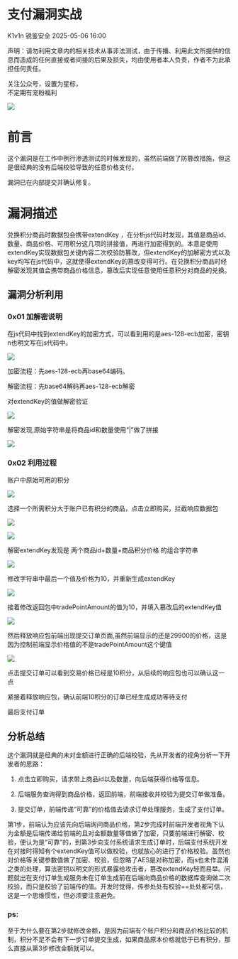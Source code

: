#  支付漏洞实战   
K1v1n  锐鉴安全   2025-05-06 16:00  
  
声明：请勿利用文章内的相关技术从事非法测试，由于传播、利用此文所提供的信息而造成的任何直接或者间接的后果及损失，均由使用者本人负责，作者不为此承担任何责任。  
  
关注公众号，设置为星标，  
不定期有宠粉福利  
  
![](https://mmbiz.qpic.cn/mmbiz_png/RLTNmn7FBP5rET0TqLFfFsrcWIpMLCiaQYJnoNqT2KXyiaHCibcbDDbia1cxLUqMY4JkBjMlwNJmlialcnVicvHIPFqg/640?wx_fmt=png "")  
# 前言  
  
这个漏洞是在工作中例行渗透测试的时候发现的，虽然前端做了防篡改措施，但这是很经典的没有后端校验导致的任意价格支付。  
  
漏洞已在内部提交并确认修复。  
# 漏洞描述  
  
兑换积分商品时数据包会携带extendKey ，在分析js代码时发现，其值是商品id、数量、商品价格、可用积分这几项的拼接值，再进行加密得到的。本意是使用extendKey实现数据包关键内容二次校验防篡改，但extendKey的加解密方式以及key均写在js代码中，这就使得extendKey的篡改变得可行。在兑换积分商品时经解密发现其值会携带商品价格信息，篡改后实现任意使用任意积分对商品的兑换。  
## 漏洞分析利用  
### 0x01 加解密说明  
  
在js代码中找到extendKey的加密方式，可以看到用的是aes-128-ecb加密，密钥n也明文写在js代码中。  
  
![](https://mmbiz.qpic.cn/mmbiz_png/RLTNmn7FBP4KyxOibOEEKOHeFdiaok3jeyP3ENufywFzuaAt39zmRFK6H7gLfo6ckSMTCRYdnOl1lmK19TPia8v9w/640?wx_fmt=png&from=appmsg "")  
  
加密流程：先aes-128-ecb再base64编码。  
  
解密流程：先base64解码再aes-128-ecb解密  
  
对extendKey的值做解密验证  
  
![](https://mmbiz.qpic.cn/mmbiz_png/RLTNmn7FBP4KyxOibOEEKOHeFdiaok3jey3icIPWndiaqBvT71ScnUr7ibbfmOc2vt3p6e7icFSzA4eFiaicmuib249LEsQ/640?wx_fmt=png&from=appmsg "")  
  
解密发现,原始字符串是将商品id和数量使用“|”做了拼接  
  
![](https://mmbiz.qpic.cn/mmbiz_png/RLTNmn7FBP4KyxOibOEEKOHeFdiaok3jeyspEIAbUNd8icCorxC1FbVftLAxnbsj8O3dDaib1Pia1VuOg1ang9Zm92g/640?wx_fmt=png&from=appmsg "")  
### 0x02 利用过程  
  
账户中原始可用的积分  
  
![](https://mmbiz.qpic.cn/mmbiz_png/RLTNmn7FBP4KyxOibOEEKOHeFdiaok3jeyhnAlib1kicnCVibglaibPjiaHRuuMoLJ8DYBia3rcdmac8gXs3gBxXVY8D3w/640?wx_fmt=png&from=appmsg "")  
  
选择一个所需积分大于账户已有积分的商品，点击立即购买，拦截响应数据包  
  
![](https://mmbiz.qpic.cn/mmbiz_png/RLTNmn7FBP4KyxOibOEEKOHeFdiaok3jeyATKPndpyzp2rxIk7fr2CuTCLdiaDztkprvqicadkdMDC13qorEodbZJg/640?wx_fmt=png&from=appmsg "")  
  
![](https://mmbiz.qpic.cn/mmbiz_png/RLTNmn7FBP4KyxOibOEEKOHeFdiaok3jeycIC71iaP8JteQxmS2o3IVneh9xOzoduCVpFNaiaP7pPhXFxibPcxeNdpw/640?wx_fmt=png&from=appmsg "")  
  
解密extendKey发现是 两个商品id+数量+商品积分价格 的组合字符串  
  
![](https://mmbiz.qpic.cn/mmbiz_png/RLTNmn7FBP4KyxOibOEEKOHeFdiaok3jey0h9RpqU4dM4ric06Faf1LCe7WJBKzrXzLzDibted5G9xypPToibp6oibLA/640?wx_fmt=png&from=appmsg "")  
  
修改字符串中最后一个值及价格为10，并重新生成extendKey  
  
![](https://mmbiz.qpic.cn/mmbiz_png/RLTNmn7FBP4KyxOibOEEKOHeFdiaok3jeyNVOpDzYCyyXLpZgp1uIwXv8Yos8rbZDgfZsDycL0RDIw1nlk0HzVkQ/640?wx_fmt=png&from=appmsg "")  
  
接着修改返回包中tradePointAmount的值为10，并填入篡改后的extendKey值  
  
![](https://mmbiz.qpic.cn/mmbiz_png/RLTNmn7FBP4KyxOibOEEKOHeFdiaok3jeylgkhU9ic2s0doTyQ2gjibSFdEaMFauTxRQMpSO0XfIU1qM8R3nwhCEoQ/640?wx_fmt=png&from=appmsg "")  
  
然后释放响应包前端出现提交订单页面,虽然前端显示的还是29900的价格，这是因为控制前端显示价格值的不是tradePointAmount这个键值  
  
![](https://mmbiz.qpic.cn/mmbiz_png/RLTNmn7FBP4KyxOibOEEKOHeFdiaok3jeylOoE7pGlOWibv64scAdlty43VjQzlYs47Hu59JuJwO1yjzyB2h9FqGA/640?wx_fmt=png&from=appmsg "")  
  
点击提交订单可以看到交易价格已经是10积分，从后续的响应包也可以确认这一点  
  
  
紧接着释放响应包，确认前端10积分的订单已经生成成功等待支付  
  
  
最后支付订单  
## 分析总结  
  
这个漏洞就是经典的未对金额进行正确的后端校验，先从开发者的视角分析一下开发者的思路：  
1. 点击立即购买，请求带上商品id以及数量，向后端获得价格等信息。  
  
1. 后端服务查询得到商品价格，返回前端，前端接收并校验为提交订单做准备。  
  
1. 提交订单，前端传递“可靠”的价格值去请求订单处理服务，生成了支付订单。  
  
第1步，前端认为应该先向后端询问商品价格，第2步完成时前端开发者视角下认为金额是后端传递给前端的且对金额数量等值做了加密，只要前端进行解密、校验，便认为是“可靠”的，到第3步向支付系统请求生成订单时，后端支付系统开发在对接时得知有个extendKey值可以做校验，也就放心的进行了价格校验。虽然也对价格等关键参数值做了加密、校验，但忽略了AES是对称加密，而js也未作混淆之类的处理，算法密钥以明文的形式暴露给攻击者，篡改extendKey轻而易举。问题就出在支付订单生成服务未在订单生成前在后端向商品价格的数据库查询做二次校验，而只是校验了前端传的值。开发时觉得，传参处处有校验==处处都可信，这是一个思维惯性，但必须要注意避免。  
### ps:  
  
至于为什么要在第2步就修改金额，是因为前端有个账户积分和商品价格比较的机制，积分不足不会有下一步订单提交生成，如果商品原本价格就低于已有积分，那么直接从第3步修改金额就可以。  
  
